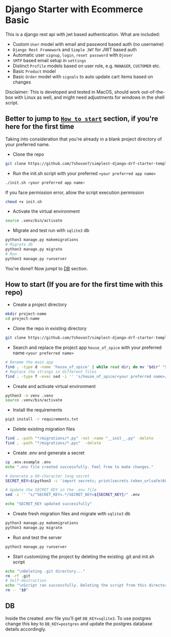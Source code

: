# Django Starter with Ecommerce Basic

This is a django rest api with jwt based authentication. What are included:

- Custom `User` model with email and password based auth (no username)
- `Django Rest Framework` and `Simple JWT` for JWT based auth
- Automatic user `signup`, `login`, `reset password` with `Djoser`
- `SMTP` based email setup in `settings`
- Distinct `Profile` models based on user role, e.g. `MANAGER`, `CUSTOMER` etc.
- Basic `Product` model
- Basic `Order` model with `signals` to auto update cart items based on changes

Disclaimer: This is developed and tested in MacOS, should work out-of-the-box with Linux as well, and might need adjustments for windows in the shell script.

## Better to jump to [`How to start`](#how-to-start-if-you-are-for-the-first-time-with-this-repo) section, if you're here for the first time

Taking into consideration that you're already in a blank project directory of your preferred name.

- Clone the repo

```bash
git clone https://github.com/7shovon7/simplest-django-drf-starter-template .
```

- Run the init.sh script with your preferred `<your preferred app name>`

```bash
./init.sh <your preferred app name>
```

If you face permission error, allow the script execution permission

```bash
chmod +x init.sh
```

- Activate the virtual environment

```bash
source .venv/bin/activate
```

- Migrate and test run with `sqlite3` db

```bash
python3 manage.py makemigrations
# Migrate db
python3 manage.py migrate
# Run
python3 manage.py runserver
```

You're done!! Now jumpt to [DB](#db) section.

## How to start (If you are for the first time with this repo)

- Create a project directory

```bash
mkdir project-name
cd project-name
```

- Clone the repo in existing directory

```bash
git clone https://github.com/7shovon7/simplest-django-drf-starter-template .
```

- Search and replace the project app `house_of_spice` with your preferred name `<your preferred name>`

```bash
# Rename the main app
find . -type d -name 'house_of_spice' | while read dir; do mv "$dir" "$(dirname "$dir")/<your preferred name>"; done
# Replace the strings in different files
find . -type f -exec sed -i '' 's/house_of_spice/<your preferred name>/g' {} +
```

- Create and activate virtual environment

```bash
python3 -m venv .venv
source .venv/bin/activate
```

- Install the requirements

```bash
pip3 install -r requirements.txt
```

- Delete existing migration files

```bash
find . -path "*/migrations/*.py" -not -name "__init__.py" -delete
find . -path "*/migrations/*.pyc"  -delete
```

- Create .env and generate a secret

```bash
cp .env.example .env
echo ".env file created successfully. Feel free to make changes."

# Generate a 60-character long secret
SECRET_KEY=$(python3 -c 'import secrets; print(secrets.token_urlsafe(60))')

# Update the SECRET_KEY in the .env file
sed -i '' "s/^SECRET_KEY=.*/SECRET_KEY=${SECRET_KEY}/" .env

echo "SECRET_KEY updated successfully"
```

- Create fresh migration files and migrate with `sqlite3` db

```bash
python3 manage.py makemigrations
python3 manage.py migrate
```

- Run and test the server

```bash
python3 manage.py runserver
```

- Start customizing the project by deleting the existing .git and init.sh script

```bash
echo "\nDeleting .git directory..."
rm -rf .git
# Self-destruction
echo "\nScript ran successfully. Deleting the script from this directory. If you need, pls try pulling the repo again."
rm -- "$0"
```

## DB

Inside the created .env file you'll get `DB_KEY=sqlite3`. To use postgres change this key to `DB_KEY=postgres` and update the postgres database details accordingly.
